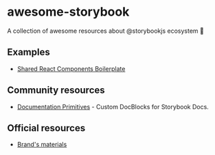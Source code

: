 # awesome-storybook

A collection of awesome resources about @storybookjs ecosystem 🎨

## Examples

- [Shared React Components Boilerplate](https://github.com/shared-components/shared-react-components-example)

## Community resources

- [Documentation Primitives](https://github.com/DAN-AKL/storybook-documentation-primitives) - Custom DocBlocks for Storybook Docs.

## Official resources

- [Brand's materials](https://github.com/storybookjs/brand)
